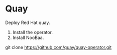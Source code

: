 # Quay

Deploy Red Hat quay.

1. Install the operator. 
2. Install NooBaa.

git clone https://github.com/quay/quay-operator.git
